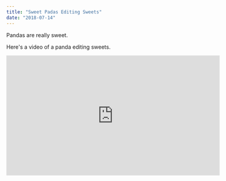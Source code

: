 ```yaml
---
title: "Sweet Padas Editing Sweets"
date: "2018-07-14"
---
```


Pandas are really sweet.

Here's a video of a panda editing sweets.

<iframe width="560" height="315" src="https://www.youtube.com/embed/4n0xNbfJLR8" frameborder="0" allowFullscreen></iframe>
